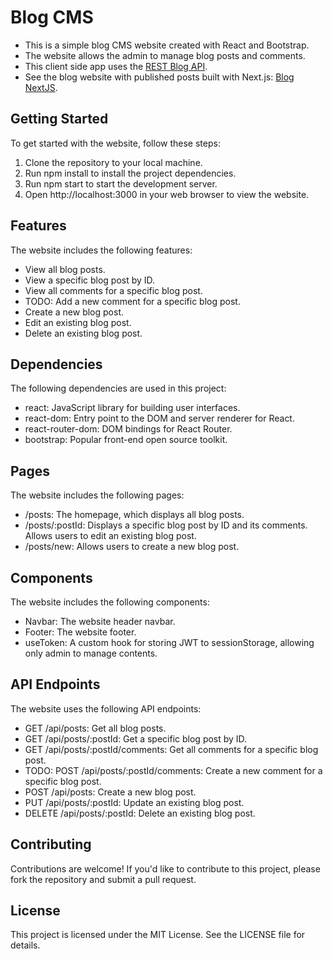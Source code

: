 # Blog CMS
- This is a simple blog CMS website created with React and Bootstrap. 
- The website allows the admin to manage blog posts and comments.
- This client side app uses the [REST Blog API](https://github.com/luuu-xu/blog-api).
- See the blog website with published posts built with Next.js: [Blog NextJS](https://github.com/luuu-xu/blog-nextjs).

## Getting Started
To get started with the website, follow these steps:

1. Clone the repository to your local machine.
2. Run npm install to install the project dependencies.
3. Run npm start to start the development server.
4. Open http://localhost:3000 in your web browser to view the website.

## Features
The website includes the following features:

- View all blog posts.
- View a specific blog post by ID.
- View all comments for a specific blog post.
- TODO: Add a new comment for a specific blog post.
- Create a new blog post.
- Edit an existing blog post.
- Delete an existing blog post.

## Dependencies
The following dependencies are used in this project:

- react: JavaScript library for building user interfaces.
- react-dom: Entry point to the DOM and server renderer for React.
- react-router-dom: DOM bindings for React Router.
- bootstrap: Popular front-end open source toolkit.

## Pages
The website includes the following pages:

- /posts: The homepage, which displays all blog posts.
- /posts/:postId: Displays a specific blog post by ID and its comments. Allows users to edit an existing blog post.
- /posts/new: Allows users to create a new blog post.

## Components
The website includes the following components:

- Navbar: The website header navbar.
- Footer: The website footer.
- useToken: A custom hook for storing JWT to sessionStorage, allowing only admin to manage contents.

## API Endpoints
The website uses the following API endpoints:

- GET /api/posts: Get all blog posts.
- GET /api/posts/:postId: Get a specific blog post by ID.
- GET /api/posts/:postId/comments: Get all comments for a specific blog post.
- TODO: POST /api/posts/:postId/comments: Create a new comment for a specific blog post.
- POST /api/posts: Create a new blog post.
- PUT /api/posts/:postId: Update an existing blog post.
- DELETE /api/posts/:postId: Delete an existing blog post.

## Contributing
Contributions are welcome! If you'd like to contribute to this project, please fork the repository and submit a pull request.

## License
This project is licensed under the MIT License. See the LICENSE file for details.